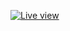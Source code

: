 [![Live view](https://i.ibb.co/gWWFVRw/dark-theme-web-1.png)](https://codesperk.github.io/simple-dark-light-theme-yt/)
